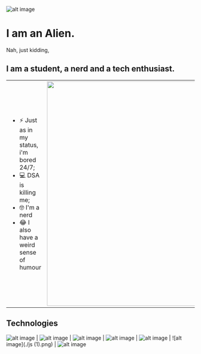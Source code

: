 ![alt image](./github.png)

# I am an Alien.
Nah, just kidding,

## I am a student, a nerd and a tech enthusiast.

<style>
  table, tr, td {
    border: none;
  }  
</style>

<table>
  <tr>
    <td> 
      <ul>
        <li> ⚡ Just as in my status, i'm bored 24/7; </li>
        <li> 💻 DSA is killing me;</li>
        <li> 🤓 I'm a nerd</li>
        <li> 😂 I also have a weird sense of humour</li>
      </ul>
    </td>
    <td> <img src="./Freepik_illustration.png" width="600"</td>
  </tr>
 </table>


## Technologies
![alt image](./c-.png) | ![alt image](./css-3.png) | ![alt image](./go-lang.png) | ![alt image](./html-coding.png) | ![alt image](./java.png) | ![alt image](./js (1).png) | ![alt image](./python.png)
